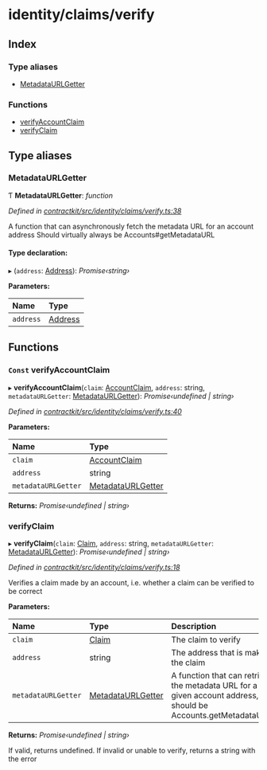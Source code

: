# identity/claims/verify

## Index

### Type aliases

* [MetadataURLGetter](_identity_claims_verify_.md#metadataurlgetter)

### Functions

* [verifyAccountClaim](_identity_claims_verify_.md#const-verifyaccountclaim)
* [verifyClaim](_identity_claims_verify_.md#verifyclaim)

## Type aliases

### MetadataURLGetter

Ƭ **MetadataURLGetter**: _function_

_Defined in_ [_contractkit/src/identity/claims/verify.ts:38_](https://github.com/celo-org/celo-monorepo/blob/master/packages/contractkit/src/identity/claims/verify.ts#L38)

A function that can asynchronously fetch the metadata URL for an account address Should virtually always be Accounts\#getMetadataURL

#### Type declaration:

▸ \(`address`: [Address](_base_.md#address)\): _Promise‹string›_

**Parameters:**

| Name | Type |
| :--- | :--- |
| `address` | [Address](_base_.md#address) |

## Functions

### `Const` verifyAccountClaim

▸ **verifyAccountClaim**\(`claim`: [AccountClaim](_identity_claims_account_.md#accountclaim), `address`: string, `metadataURLGetter`: [MetadataURLGetter](_identity_claims_verify_.md#metadataurlgetter)\): _Promise‹undefined \| string›_

_Defined in_ [_contractkit/src/identity/claims/verify.ts:40_](https://github.com/celo-org/celo-monorepo/blob/master/packages/contractkit/src/identity/claims/verify.ts#L40)

**Parameters:**

| Name | Type |
| :--- | :--- |
| `claim` | [AccountClaim](_identity_claims_account_.md#accountclaim) |
| `address` | string |
| `metadataURLGetter` | [MetadataURLGetter](_identity_claims_verify_.md#metadataurlgetter) |

**Returns:** _Promise‹undefined \| string›_

### verifyClaim

▸ **verifyClaim**\(`claim`: [Claim](_identity_claims_claim_.md#claim), `address`: string, `metadataURLGetter`: [MetadataURLGetter](_identity_claims_verify_.md#metadataurlgetter)\): _Promise‹undefined \| string›_

_Defined in_ [_contractkit/src/identity/claims/verify.ts:18_](https://github.com/celo-org/celo-monorepo/blob/master/packages/contractkit/src/identity/claims/verify.ts#L18)

Verifies a claim made by an account, i.e. whether a claim can be verified to be correct

**Parameters:**

| Name | Type | Description |
| :--- | :--- | :--- |
| `claim` | [Claim](_identity_claims_claim_.md#claim) | The claim to verify |
| `address` | string | The address that is making the claim |
| `metadataURLGetter` | [MetadataURLGetter](_identity_claims_verify_.md#metadataurlgetter) | A function that can retrieve the metadata URL for a given account address,                          should be Accounts.getMetadataURL\(\) |

**Returns:** _Promise‹undefined \| string›_

If valid, returns undefined. If invalid or unable to verify, returns a string with the error

